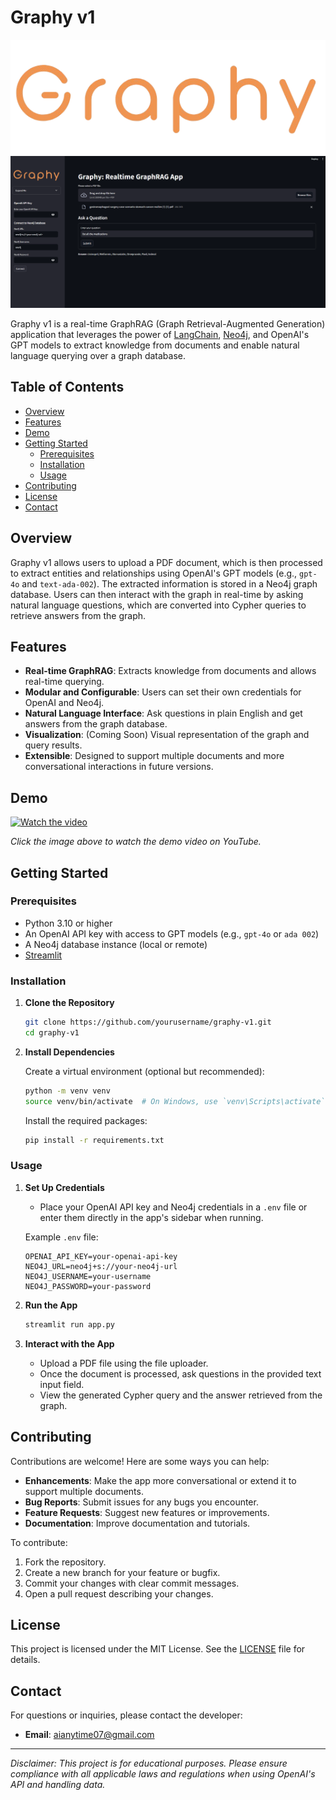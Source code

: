 # Graphy v1

![Graphy Logo](./logo.png)
![App Screenshot](./sct.png)

Graphy v1 is a real-time GraphRAG (Graph Retrieval-Augmented Generation) application that leverages the power of [LangChain](https://python.langchain.com/), [Neo4j](https://neo4j.com/), and OpenAI's GPT models to extract knowledge from documents and enable natural language querying over a graph database.

## Table of Contents

- [Overview](#overview)
- [Features](#features)
- [Demo](#demo)
- [Getting Started](#getting-started)
  - [Prerequisites](#prerequisites)
  - [Installation](#installation)
  - [Usage](#usage)
- [Contributing](#contributing)
- [License](#license)
- [Contact](#contact)

## Overview

Graphy v1 allows users to upload a PDF document, which is then processed to extract entities and relationships using OpenAI's GPT models (e.g., `gpt-4o` and `text-ada-002`). The extracted information is stored in a Neo4j graph database. Users can then interact with the graph in real-time by asking natural language questions, which are converted into Cypher queries to retrieve answers from the graph.

## Features

- **Real-time GraphRAG**: Extracts knowledge from documents and allows real-time querying.
- **Modular and Configurable**: Users can set their own credentials for OpenAI and Neo4j.
- **Natural Language Interface**: Ask questions in plain English and get answers from the graph database.
- **Visualization**: (Coming Soon) Visual representation of the graph and query results.
- **Extensible**: Designed to support multiple documents and more conversational interactions in future versions.

## Demo

[![Watch the video](https://img.youtube.com/vi/odtGLUPXqfs/hqdefault.jpg)](https://youtu.be/odtGLUPXqfs)


*Click the image above to watch the demo video on YouTube.*

## Getting Started

### Prerequisites

- Python 3.10 or higher
- An OpenAI API key with access to GPT models (e.g., `gpt-4o` or `ada 002`)
- A Neo4j database instance (local or remote)
- [Streamlit](https://streamlit.io/)

### Installation

1. **Clone the Repository**

   ```bash
   git clone https://github.com/yourusername/graphy-v1.git
   cd graphy-v1
   ```

2. **Install Dependencies**

   Create a virtual environment (optional but recommended):

   ```bash
   python -m venv venv
   source venv/bin/activate  # On Windows, use `venv\Scripts\activate`
   ```

   Install the required packages:

   ```bash
   pip install -r requirements.txt
   ```

### Usage

1. **Set Up Credentials**

   - Place your OpenAI API key and Neo4j credentials in a `.env` file or enter them directly in the app's sidebar when running.

   Example `.env` file:

   ```env
   OPENAI_API_KEY=your-openai-api-key
   NEO4J_URL=neo4j+s://your-neo4j-url
   NEO4J_USERNAME=your-username
   NEO4J_PASSWORD=your-password
   ```

2. **Run the App**

   ```bash
   streamlit run app.py
   ```

3. **Interact with the App**

   - Upload a PDF file using the file uploader.
   - Once the document is processed, ask questions in the provided text input field.
   - View the generated Cypher query and the answer retrieved from the graph.

## Contributing

Contributions are welcome! Here are some ways you can help:

- **Enhancements**: Make the app more conversational or extend it to support multiple documents.
- **Bug Reports**: Submit issues for any bugs you encounter.
- **Feature Requests**: Suggest new features or improvements.
- **Documentation**: Improve documentation and tutorials.

To contribute:

1. Fork the repository.
2. Create a new branch for your feature or bugfix.
3. Commit your changes with clear commit messages.
4. Open a pull request describing your changes.

## License

This project is licensed under the MIT License. See the [LICENSE](./LICENSE) file for details.

## Contact

For questions or inquiries, please contact the developer:

- **Email**: [aianytime07@gmail.com](mailto:aianytime07@gmail.com)

---

*Disclaimer: This project is for educational purposes. Please ensure compliance with all applicable laws and regulations when using OpenAI's API and handling data.*
